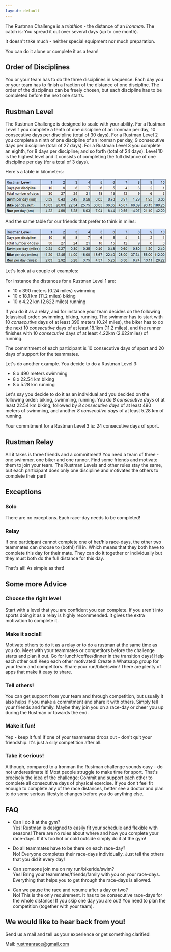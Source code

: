 ```yaml
---
layout: default
---
```


The Rustman Challenge is a _triathlon_ - the distance of an _Ironman_. 
The catch is: You spread it out over several days (up to one month).

It doesn't take much - neither special equipment nor much preparation. 

You can do it alone or complete it as a team!

## Order of Disciplines
You or your team has to do the three disciplines in sequence. 
Each day you or your team has to finish a fraction of the distance of one discipline. 
The order of the disciplines can be freely chosen, but each discipline has to be completed before the next one starts.

## Rustman Level
The Rustman Challenge is designed to scale with your ability. 
For a Rustman Level 1 you complete a tenth of one discipline of an Ironman per day, 10 consecutive days per discipline (total of 30 days).
For a Rustman Level 2 you complete a ninth of one discipline of an Ironman per day, 9 consecutive days per discipline (total of 27 days).
For a Rustman Level 3 you complete an eighth, for 8 days per discipline; and so forth (total of 24 days).
Level 10 is the highest level and it consists of completing the full distance of one discipline per day (for a total of 3 days).

Here's a table in kilometers:

![Rustman Level Table](assets/images/tablerustmanlevelanddaysinkilometers.png)

And the same table for our friends that prefer to think in miles:

![Rustman Level Table](assets/images/tablerustmanlevelanddaysinmiles.png)

Let's look at a couple of examples:

For instance the distances for a Rustman Level 1 are:

* 10 x 390 meters (0.24 miles) swimming
* 10 x 18.1 km (11.2 miles) biking
* 10 x 4.22 km (2.622 miles) running

If you do it as a relay, and for instance your team decides on the following (classical) order: swimming, biking, running. 
The swimmer has to start with 10 *consecutive* days of at least 390 meters (0.24 miles), 
the biker has to do the next 10 *consecutive* days of at least 18.1km (11.2 miles), 
and the runner finishes with 10 *consecutive* days of at least 4.22km (2.622miles) of running.

The commitment of each participant is 10 consecutive days of sport and 20 days of support for the teammates.

Let's do another example. You decide to do a Rustman Level 3:
* 8 x 490 meters swimming
* 8 x 22.54 km biking
* 8 x 5.28 km running

Let's say you decide to do it as an individual and you decided on the following order: biking, swimming, running. 
You do *8 consecutive days* of at least 22.54 km biking, 
followed by *8 consecutive days* of at least 490 meters of swimming, 
and another *8 consecutive days* of at least 5.28 km of running. 

Your commitment for a Rustman Level 3 is: 24 consecutive days of sport.


## Rustman Relay 
All it takes is three friends and a commitment!
You need a team of three - one swimmer, one biker and one runner. 
Find some friends and motivate them to join your team.
The Rustman Levels and other rules stay the same, but each participant does only one discipline and motivates the others to complete their part!

## Exceptions
### Solo
There are no exceptions. Each race-day needs to be completed! 

### Relay 
If one participant cannot complete one of her/his race-days, 
the other two teammates can choose to (both!) fill in. 
Which means that they both have to complete this day for their mate. 
They can do it together or individually but they must both do the full distance for this day.

That's all! As simple as that!

## Some more Advice
### Choose the right level
Start with a level that you are confident you can complete. 
If you aren't into sports doing it as a relay is highly recommended. 
It gives the extra motivation to complete it.

### Make it social! 
Motivate others to do it as a relay or to do a rustman at the same time as you do.
Meet with your teammates or competitors before the challenge starts and plan it out. 
Go for lunch/coffee/dinner in the transition days! 
Help each other out! Keep each other motivated! 
Create a Whatsapp group for your team and competitors. 
Share your run/bike/swim! There are plenty of apps that make it easy to share.
### Tell others!
You can get support from your team and through competition, but usually it also helps if you make a commitment and share it with others. 
Simply tell your friends and family. 
Maybe they join you on a race-day or cheer you up during the Rustman or towards the end.
### Make it fun!
Yep - keep it fun! If one of your teammates drops out - don't quit your friendship. 
It's just a silly competition after all.
### Take it serious!
Although, compared to a Ironman the Rustman challenge sounds easy - do not underestimate it!
Most people struggle to make time for sport. That's precisely the idea of the challenge:
Commit and support each other to complete all consecutive days of physical exercise.
If you don't feel fit enough to complete any of the race distances, better see a doctor and plan to do some serious lifestyle changes before you do anything else.

## FAQ
* Can I do it at the gym? <br>
Yes! Rustman is designed to easily fit your schedule and flexible with seasons! There are no rules about where and how you complete your race-days. If it's too hot or cold outside simply do it at the gym!

* Do all teammates have to be there on each race-day?<br>
No! Everyone completes their race-days individually. Just tell the others that you did it every day!

* Can someone join me on my run/bikeride/swim?<br>
Yes! Bring your teammates/friends/family with you on your race-days. Everything that helps you to get through the race-days is allowed.

* Can we pause the race and resume after a day or two?<br>
No! This is the only requirement. 
It has to be consecutive race-days for the whole distance! 
If you skip one day you are out! 
You need to plan the competition (together with your team). 

## We would like to hear back from you!
Send us a mail and tell us your experience or get something clarified! 

Mail: [rustmanrace@gmail.com](mailto:rustmanrace@gmail.com)